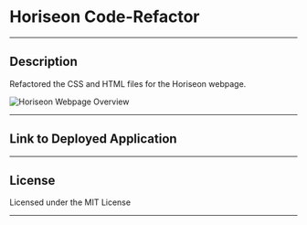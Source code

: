# Horiseon Code-Refactor

---

## Description
Refactored the CSS and HTML files for the Horiseon webpage. 

![Horiseon Webpage Overview](.asset/images/horiseon-webpage.png)

---

## Link to Deployed Application

---

## License 
Licensed under the MIT License 

---
